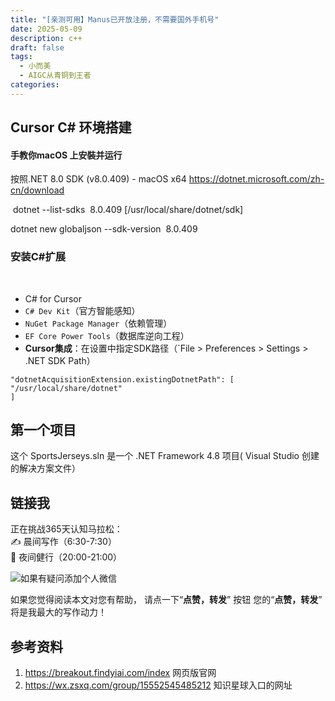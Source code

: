 ```yaml
---
title: "[亲测可用】Manus已开放注册，不需要国外手机号"
date: 2025-05-09
description: c++
draft: false
tags:
  - 小而美
  - AIGC从青铜到王者
categories:
---
```




## Cursor C# 环境搭建

#### 手教你macOS 上安裝并运行

按照.NET 8.0 SDK (v8.0.409) - macOS x64 https://dotnet.microsoft.com/zh-cn/download


 dotnet --list-sdks
 8.0.409 [/usr/local/share/dotnet/sdk]


dotnet new globaljson --sdk-version  8.0.409

### 安装C#扩展
 
  - C# for Cursor
- `C# Dev Kit`（官方智能感知）
- `NuGet Package Manager`（依赖管理）
- `EF Core Power Tools`（数据库逆向工程）
- **Cursor集成**：在设置中指定SDK路径（`File > Preferences > Settings > .NET SDK Path）

```shell
"dotnetAcquisitionExtension.existingDotnetPath": [
"/usr/local/share/dotnet"
]

```

## 第一个项目

这个 SportsJerseys.sln 是一个 .NET Framework 4.8 项目( Visual Studio 创建的解决方案文件）
## 链接我

正在挑战365天认知马拉松：  
✍️ 晨间写作（6:30-7:30）   
🏃 夜间健行（20:00-21:00）


![如果有疑问添加个人微信](https://money-1256465252.cos.ap-beijing.myqcloud.com/2025/20250331222159.png)


如果您觉得阅读本文对您有帮助， 
请点一下“**点赞，转发**” 按钮
 您的“**点赞，转发**” 将是我最大的写作动力！




## 参考资料

1. https://breakout.findyiai.com/index  网页版官网
2. https://wx.zsxq.com/group/15552545485212  知识星球入口的网址


